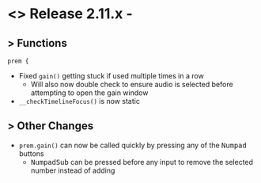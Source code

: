 # <> Release 2.11.x - 

## > Functions
`prem {`
- Fixed `gain()` getting stuck if used multiple times in a row
    - Will also now double check to ensure audio is selected before attempting to open the gain window
- `__checkTimelineFocus()` is now static

## > Other Changes
- `prem.gain()` can now be called quickly by pressing any of the <kbd>Numpad</kbd> buttons
    - <kbd>NumpadSub</kbd> can be pressed before any input to remove the selected number instead of adding